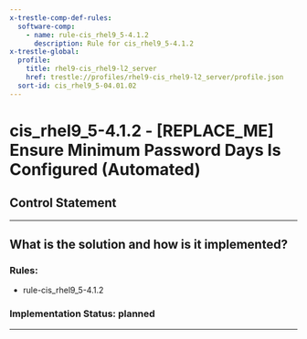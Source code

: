 ```yaml
---
x-trestle-comp-def-rules:
  software-comp:
    - name: rule-cis_rhel9_5-4.1.2
      description: Rule for cis_rhel9_5-4.1.2
x-trestle-global:
  profile:
    title: rhel9-cis_rhel9-l2_server
    href: trestle://profiles/rhel9-cis_rhel9-l2_server/profile.json
  sort-id: cis_rhel9_5-04.01.02
---
```


# cis_rhel9_5-4.1.2 - \[REPLACE_ME\] Ensure Minimum Password Days Is Configured (Automated)

## Control Statement

______________________________________________________________________

## What is the solution and how is it implemented?

<!-- For implementation status enter one of: implemented, partial, planned, alternative, not-applicable -->

<!-- Note that the list of rules under ### Rules: is read-only and changes will not be captured after assembly to JSON -->

<!-- Add control implementation description here for control: cis_rhel9_5-4.1.2 -->

### Rules:

  - rule-cis_rhel9_5-4.1.2

### Implementation Status: planned

______________________________________________________________________
